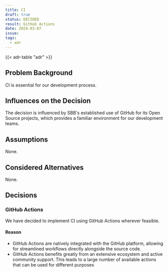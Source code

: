 ```yaml
---
title: CI
draft: true
status: DECIDED
result: GitHub Actions
date: 2024-03-07
issue: 
tags:
  - adr
---
```


{{< adr-table "adr" >}}

## Problem Background
CI is essential for our development process.

## Influences on the Decision
The decision is influenced by SBB's established use of GitHub for its Open Source projects, which provides a familiar environment for our development teams.

## Assumptions
None.

## Considered Alternatives
None.

## Decisions
### GitHub Actions
We have decided to implement CI using GitHub Actions wherever feasible.

#### Reason
* GitHub Actions are natively integrated with the GitHub platform, allowing for streamlined workflows directly alongside the source code.
* GitHub Actions benefits greatly from an extensive ecosystem and active community support. This leads to a large number of available actions that can be used for different purposes
